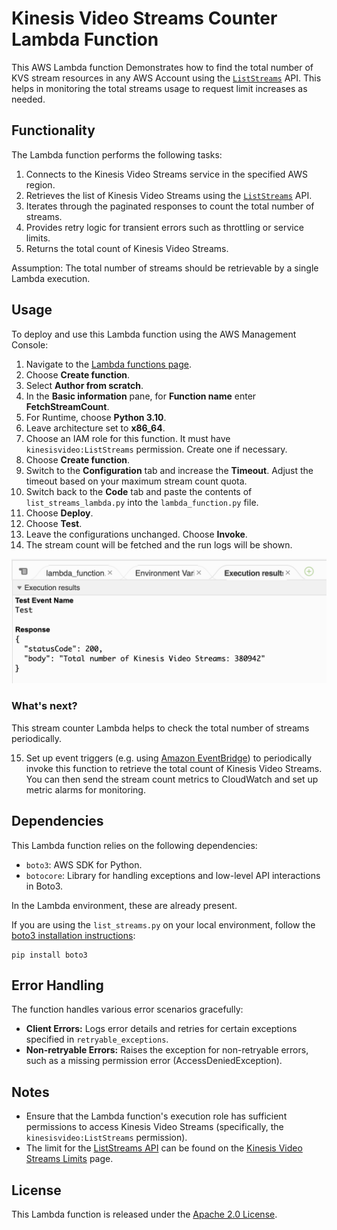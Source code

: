 # Kinesis Video Streams Counter Lambda Function

This AWS Lambda function Demonstrates how to find the total number of KVS stream resources in any AWS Account using the [`ListStreams`](https://docs.aws.amazon.com/kinesisvideostreams/latest/dg/API_ListStreams.html) API. This helps in monitoring the total streams usage to request limit increases as needed.

## Functionality

The Lambda function performs the following tasks:

1. Connects to the Kinesis Video Streams service in the specified AWS region.
2. Retrieves the list of Kinesis Video Streams using the [`ListStreams`](https://docs.aws.amazon.com/kinesisvideostreams/latest/dg/API_ListStreams.html) API.
3. Iterates through the paginated responses to count the total number of streams.
4. Provides retry logic for transient errors such as throttling or service limits.
5. Returns the total count of Kinesis Video Streams.

Assumption: The total number of streams should be retrievable by a single Lambda execution.

## Usage

To deploy and use this Lambda function using the AWS Management Console:

1. Navigate to the [Lambda functions page](https://console.aws.amazon.com/lambda/home#/functions).
2. Choose **Create function**.
3. Select **Author from scratch**. 
4. In the **Basic information** pane, for **Function name** enter **FetchStreamCount**.
5. For Runtime, choose **Python 3.10**.
6. Leave architecture set to **x86_64**.
7. Choose an IAM role for this function. It must have `kinesisvideo:ListStreams` permission. Create one if necessary.
8. Choose **Create function**.
9. Switch to the **Configuration** tab and increase the **Timeout**. Adjust the timeout based on your maximum stream count quota.
10. Switch back to the **Code** tab and paste the contents of `list_streams_lambda.py` into the `lambda_function.py` file.
11. Choose **Deploy**.
12. Choose **Test**.
13. Leave the configurations unchanged. Choose **Invoke**.
14. The stream count will be fetched and the run logs will be shown.

![lambda_test_screenshot.png](lambda_test_screenshot.png)

### What's next?

This stream counter Lambda helps to check the total number of streams periodically.

15. Set up event triggers (e.g. using [Amazon EventBridge](https://docs.aws.amazon.com/eventbridge/latest/userguide/eb-run-lambda-schedule.html)) to periodically invoke this function to retrieve the total count of Kinesis Video Streams. You can then send the stream count metrics to CloudWatch and set up metric alarms for monitoring.

## Dependencies

This Lambda function relies on the following dependencies:

- `boto3`: AWS SDK for Python.
- `botocore`: Library for handling exceptions and low-level API interactions in Boto3.

In the Lambda environment, these are already present.

If you are using the `list_streams.py` on your local environment, follow the [boto3 installation instructions](https://boto3.amazonaws.com/v1/documentation/api/latest/guide/quickstart.html):
```shell
pip install boto3
```

## Error Handling

The function handles various error scenarios gracefully:

- **Client Errors:** Logs error details and retries for certain exceptions specified in `retryable_exceptions`.
- **Non-retryable Errors:** Raises the exception for non-retryable errors, such as a missing permission error (AccessDeniedException).

## Notes

- Ensure that the Lambda function's execution role has sufficient permissions to access Kinesis Video Streams (specifically, the `kinesisvideo:ListStreams` permission).
- The limit for the [ListStreams API](https://docs.aws.amazon.com/kinesisvideostreams/latest/dg/API_ListStreams.html) can be found on the [Kinesis Video Streams Limits](https://docs.aws.amazon.com/kinesisvideostreams/latest/dg/limits.html) page.

## License

This Lambda function is released under the [Apache 2.0 License](../../LICENSE).
